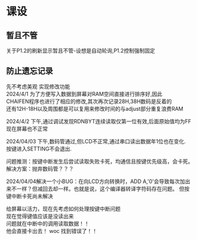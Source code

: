 # 课设
## 暂且不管
 关于P1.2的刷新显示暂且不管-设想是自动轮询,P1.2控制强制固定  

## 防止遗忘记录  
先不考虑美观  实现修改功能  
2024/4/1 为了方便写入数据到屏幕对RAM空间直接进行排序好,因此  
CHAIFEN程序也进行了相应的修改,其次再次记录28H,38H数码是反着的  
还有12H-18H以及周围都是可以复用来修改时间的与adjust部分重复浪费RAM

2024/4/2 下午,通过调试发现RDNBYT连续读取仅第一位有效,后面原始值均为FF  
现在屏幕也不正常  

2024/04/03 下午,数码管通过,但LCD不正常,通过串口读出数据年1位也在变化.  
按键进入SETTING不会退出.  

问题推测：按键中断发生后尝试读取失败卡死，均通信且按键优先级高，会卡死。  
解决方案：抛弃数码管？？？

2024/04/04解决一个小BUG：在向LCD方向转换时，ADD A,'0'会导致每次加出来不一样？但减回去却一样。也就是说，这个编译器转译字符码存在问题。 但按键中断卡死尚未解决  

给屏幕以活力，现在先考虑如何处理按键中断问题  
现在觉得键值应该是没读出来  
问题就在中断中的调用读取数据！！  
他会直接卡出去！
woc 找到错误了！！
